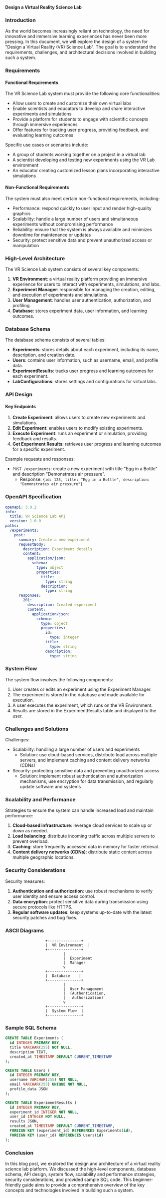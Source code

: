 **Design a Virtual Reality Science Lab**

### Introduction

As the world becomes increasingly reliant on technology, the need for innovative and immersive learning experiences has never been more pressing. In this document, we will explore the design of a system for "Design a Virtual Reality (VR) Science Lab". The goal is to understand the requirements, challenges, and architectural decisions involved in building such a system.

### Requirements

#### Functional Requirements

The VR Science Lab system must provide the following core functionalities:

* Allow users to create and customize their own virtual labs
* Enable scientists and educators to develop and share interactive experiments and simulations
* Provide a platform for students to engage with scientific concepts through immersive experiences
* Offer features for tracking user progress, providing feedback, and evaluating learning outcomes

Specific use cases or scenarios include:

* A group of students working together on a project in a virtual lab
* A scientist developing and testing new experiments using the VR Lab environment
* An educator creating customized lesson plans incorporating interactive simulations

#### Non-Functional Requirements

The system must also meet certain non-functional requirements, including:

* Performance: respond quickly to user input and render high-quality graphics
* Scalability: handle a large number of users and simultaneous experiments without compromising performance
* Reliability: ensure that the system is always available and minimizes downtime for maintenance or updates
* Security: protect sensitive data and prevent unauthorized access or manipulation

### High-Level Architecture

The VR Science Lab system consists of several key components:

1. **VR Environment**: a virtual reality platform providing an immersive experience for users to interact with experiments, simulations, and labs.
2. **Experiment Manager**: responsible for managing the creation, editing, and execution of experiments and simulations.
3. **User Management**: handles user authentication, authorization, and profiling.
4. **Database**: stores experiment data, user information, and learning outcomes.

### Database Schema

The database schema consists of several tables:

* **Experiments**: stores details about each experiment, including its name, description, and creation date.
* **Users**: contains user information, such as username, email, and profile data.
* **ExperimentResults**: tracks user progress and learning outcomes for each experiment.
* **LabConfigurations**: stores settings and configurations for virtual labs.

### API Design

#### Key Endpoints

1. **Create Experiment**: allows users to create new experiments and simulations.
2. **Edit Experiment**: enables users to modify existing experiments.
3. **Execute Experiment**: runs an experiment or simulation, providing feedback and results.
4. **Get Experiment Results**: retrieves user progress and learning outcomes for a specific experiment.

Example requests and responses:

* `POST /experiments`: create a new experiment with title "Egg in a Bottle" and description "Demonstrates air pressure".
	+ Response: `{id: 123, title: "Egg in a Bottle", description: "Demonstrates air pressure"}`

### OpenAPI Specification
```yaml
openapi: 3.0.2
info:
  title: VR Science Lab API
  version: 1.0.0
paths:
  /experiments:
    post:
      summary: Create a new experiment
      requestBody:
        description: Experiment details
        content:
          application/json:
            schema:
              type: object
              properties:
                title:
                  type: string
                description:
                  type: string
      responses:
        201:
          description: Created experiment
          content:
            application/json:
              schema:
                type: object
                properties:
                  id:
                    type: integer
                  title:
                    type: string
                  description:
                    type: string
```

### System Flow

The system flow involves the following components:

1. User creates or edits an experiment using the Experiment Manager.
2. The experiment is stored in the database and made available for execution.
3. A user executes the experiment, which runs on the VR Environment.
4. Results are stored in the ExperimentResults table and displayed to the user.

### Challenges and Solutions

Challenges:

* Scalability: handling a large number of users and experiments
	+ Solution: use cloud-based services, distribute load across multiple servers, and implement caching and content delivery networks (CDNs)
* Security: protecting sensitive data and preventing unauthorized access
	+ Solution: implement robust authentication and authorization mechanisms, use encryption for data transmission, and regularly update software and systems

### Scalability and Performance

Strategies to ensure the system can handle increased load and maintain performance:

1. **Cloud-based infrastructure**: leverage cloud services to scale up or down as needed.
2. **Load balancing**: distribute incoming traffic across multiple servers to prevent overload.
3. **Caching**: store frequently accessed data in memory for faster retrieval.
4. **Content delivery networks (CDNs)**: distribute static content across multiple geographic locations.

### Security Considerations

Security measures:

1. **Authentication and authorization**: use robust mechanisms to verify user identity and ensure access control.
2. **Data encryption**: protect sensitive data during transmission using secure protocols like HTTPS.
3. **Regular software updates**: keep systems up-to-date with the latest security patches and bug fixes.

### ASCII Diagrams

```
                  +---------------+
                  |  VR Environment  |
                  +---------------+
                          |
                          |  Experiment
                          |  Manager
                          v
                  +---------------+
                  |  Database    |
                  +---------------+
                          |
                          |  User Management
                          |  (Authentication,
                          |   Authorization)
                          v
                  +---------------+
                  |  System Flow  |
                  +---------------+
```

### Sample SQL Schema

```sql
CREATE TABLE Experiments (
  id INTEGER PRIMARY KEY,
  title VARCHAR(255) NOT NULL,
  description TEXT,
  created_at TIMESTAMP DEFAULT CURRENT_TIMESTAMP
);

CREATE TABLE Users (
  id INTEGER PRIMARY KEY,
  username VARCHAR(255) NOT NULL,
  email VARCHAR(255) UNIQUE NOT NULL,
  profile_data JSON
);

CREATE TABLE ExperimentResults (
  id INTEGER PRIMARY KEY,
  experiment_id INTEGER NOT NULL,
  user_id INTEGER NOT NULL,
  results JSON,
  created_at TIMESTAMP DEFAULT CURRENT_TIMESTAMP,
  FOREIGN KEY (experiment_id) REFERENCES Experiments(id),
  FOREIGN KEY (user_id) REFERENCES Users(id)
);
```

### Conclusion

In this blog post, we explored the design and architecture of a virtual reality science lab platform. We discussed the high-level components, database schema, API design, system flow, scalability and performance strategies, security considerations, and provided sample SQL code. This beginner-friendly guide aims to provide a comprehensive overview of the key concepts and technologies involved in building such a system.